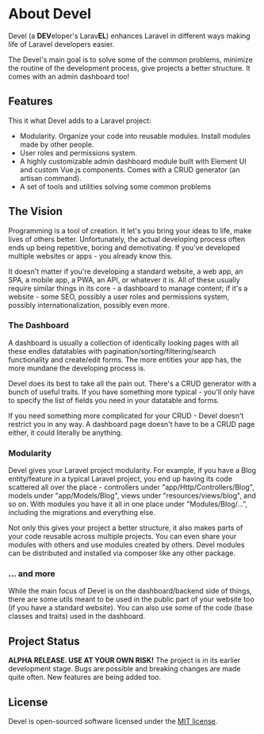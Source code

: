 # About Devel

Devel (a **DEV**eloper's Larav**EL**) enhances Laravel in different ways making life of Laravel developers easier.

The Devel's main goal is to solve some of the common problems, minimize the routine of the development process, give projects a better structure. It comes with an admin dashboard too!

## Features

This it what Devel adds to a Laravel project:
- Modularity. Organize your code into reusable modules. Install modules made by other people.
- User roles and permissions system.
- A highly customizable admin dashboard module built with Element UI and custom Vue.js components. Comes with a CRUD generator (an artisan command).
- A set of tools and utilities solving some common problems

## The Vision

Programming is a tool of creation. It let's you bring your ideas to life, make lives of others better. Unfortunately, the actual developing process often ends up being repetitive, boring and demotivating. If you've developed multiple websites or apps - you already know this.

It doesn't matter if you're developing a standard website, a web app, an SPA, a mobile app, a PWA, an API, or whatever it is. All of these usually require similar things in its core - a dashboard to manage content; if it's a website - some SEO, possibly a user roles and permissions system, possibly internationalization, possibly even more.

### The Dashboard

A dashboard is usually a collection of identically looking pages with all these endles datatables with pagination/sorting/filtering/search functionality and create/edit forms. The more entities your app has, the more mundane the developing process is.

Devel does its best to take all the pain out. There's a CRUD generator with a bunch of useful traits. If you have something more typical - you'll only have to specify the list of fields you need in your datatable and forms.

If you need something more complicated for your CRUD - Devel doesn't restrict you in any way. A dashboard page doesn't have to be a CRUD page either, it could literally be anything.

### Modularity

Devel gives your Laravel project modularity. For example, if you have a Blog entity/feature in a typical Laravel project, you end up having its code scattered all over the place - controllers under "app/Http/Controllers/Blog", models under "app/Models/Blog", views under "resources/views/blog", and so on. With modules you have it all in one place under "Modules/Blog/...", including the migrations and everything else.

Not only this gives your project a better structure, it also makes parts of your code reusable across multiple projects. You can even share your modules with others and use modules created by others. Devel modules can be distributed and installed via composer like any other package.

### ... and more

While the main focus of Devel is on the dashboard/backend side of things, there are some utils meant to be used in the public part of your website too (if you have a standard website). You can also use some of the code (base classes and traits) used in the dashboard.

## Project Status

**ALPHA RELEASE. USE AT YOUR OWN RISK!** The project is in its earlier development stage. Bugs are possible and breaking changes are made quite often. New features are being added too.

## License

Devel is open-sourced software licensed under the [MIT license](https://opensource.org/licenses/MIT).
